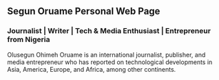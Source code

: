 ## Segun Oruame Personal Web Page

### Journalist | Writer | Tech & Media Enthusiast | Entrepreneur from Nigeria
Olusegun Ohimeh Oruame is an international journalist, publisher, and media entrepreneur who has reported on technological developments in Asia, America, Europe, and Africa, among other continents.
